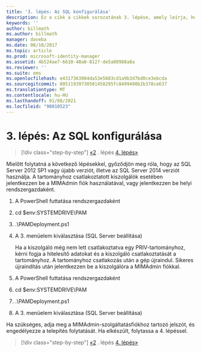 ```yaml
---
title: '3. lépés: Az SQL konfigurálása'
description: Ez a cikk a cikkek sorozatának 3. lépése, amely leírja, hogyan konfigurálhatja a Microsoft Identity Manager parancsfájlokkal, és ismerteti az SQL Server konfigurációs lépéseit.
keywords: ''
author: billmath
ms.author: billmath
manager: daveba
ms.date: 08/18/2017
ms.topic: article
ms.prod: microsoft-identity-manager
ms.assetid: 4b524ae7-6610-40a0-8127-de5a08988a8a
ms.reviewer: ''
ms.suite: ems
ms.openlocfilehash: e4317363084da53e5683cd1a9b3d7bd0ce3ebcda
ms.sourcegitcommit: 89511939730501458295fc8499490b2b378ce637
ms.translationtype: MT
ms.contentlocale: hu-HU
ms.lasthandoff: 01/08/2021
ms.locfileid: "98010523"
---
```

# <a name="step-3-configuring-sql"></a>3. lépés: Az SQL konfigurálása

> [!div class="step-by-step"]
> [«2](sp1-step2-configuring-corp-domain.md) 
>  . lépés [4. lépés»](sp1-step4-configuring-sharepoint.md)

Mielőtt folytatná a következő lépésekkel, győződjön meg róla, hogy az SQL Server 2012 SP1 vagy újabb verziót, illetve az SQL Server 2014 verziót használja. A tartományhoz csatlakoztatott kiszolgálók esetében jelentkezzen be a MIMAdmin fiók használatával, vagy jelentkezzen be helyi rendszergazdaként.
1. A PowerShell futtatása rendszergazdaként
2. cd $env:SYSTEMDRIVE\PAM
3. .\PAMDeployment.ps1
4. A 3. menüelem kiválasztása (SQL Server beállítása)

   Ha a kiszolgáló még nem lett csatlakoztatva egy PRIV-tartományhoz, kérni fogja a hitelesítő adatokat és a kiszolgáló csatlakoztatását a tartományhoz.
   A tartományhoz csatlakozás után a gép újraindul. Sikeres újraindítás után jelentkezzen be a kiszolgálóra a MIMAdmin fiókkal.

5. A PowerShell futtatása rendszergazdaként
6. cd $env:SYSTEMDRIVE\PAM
7. .\PAMDeployment.ps1
8. A 3. menüelem kiválasztása (SQL Server beállítása)

Ha szükséges, adja meg a MIMAdmin-szolgáltatásfiókhoz tartozó jelszót, és engedélyezze a telepítés folytatását. Ha elkészült, folytassa a 4. lépéssel.

> [!div class="step-by-step"]
> [«2](sp1-step2-configuring-corp-domain.md) 
>  . lépés [4. lépés»](sp1-step4-configuring-sharepoint.md)
